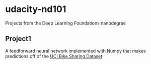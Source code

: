 # udacity-nd101
Projects from the Deep Learning Foundations nanodegree

## Project1
A feedforward neural network implemented with Numpy that makes predictions off of the [UCI Bike Sharing Dataset](https://archive.ics.uci.edu/ml/datasets/Bike+Sharing+Dataset)
